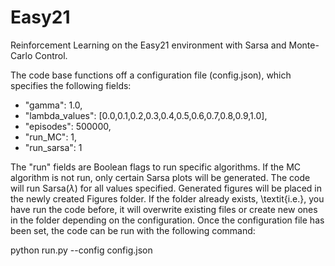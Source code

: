 # Easy21
Reinforcement Learning on the Easy21 environment with Sarsa and Monte-Carlo Control.


The code base functions off a configuration file (config.json), which specifies the following fields:


* "gamma": 1.0,
* "lambda\_values": [0.0,0.1,0.2,0.3,0.4,0.5,0.6,0.7,0.8,0.9,1.0],
* "episodes": 500000,
* "run\_MC": 1,
* "run\_sarsa": 1

The "run" fields are Boolean flags to run specific algorithms. If the MC algorithm is not run, only certain Sarsa plots will be generated. The code will run Sarsa($\lambda$) for all values specified. Generated figures will be placed in the newly created Figures folder. If the folder already exists, \textit{i.e.}, you have run the code before, it will overwrite existing files or create new ones in the folder depending on the configuration. Once the configuration file has been set, the code can be run with the following command:


python run.py --config config.json


